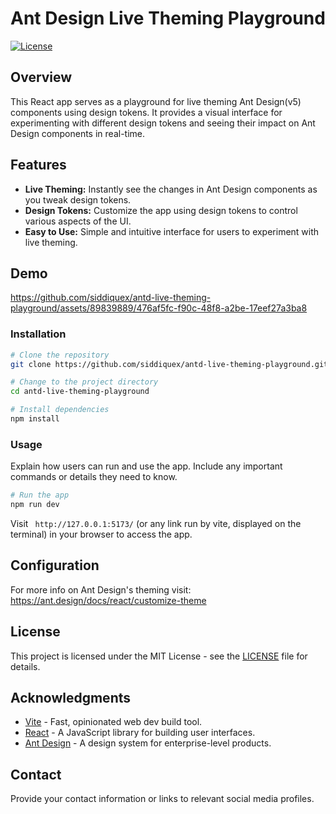 # Ant Design Live Theming Playground

[![License](https://img.shields.io/badge/License-MIT-blue.svg)](LICENSE)

## Overview

This React app serves as a playground for live theming Ant Design(v5) components using design tokens. It provides a visual interface for experimenting with different design tokens and seeing their impact on Ant Design components in real-time.

## Features

- **Live Theming:** Instantly see the changes in Ant Design components as you tweak design tokens.
- **Design Tokens:** Customize the app using design tokens to control various aspects of the UI.
- **Easy to Use:** Simple and intuitive interface for users to experiment with live theming.

## Demo
https://github.com/siddiquex/antd-live-theming-playground/assets/89839889/476af5fc-f90c-48f8-a2be-17eef27a3ba8



### Installation

```bash
# Clone the repository
git clone https://github.com/siddiquex/antd-live-theming-playground.git

# Change to the project directory
cd antd-live-theming-playground

# Install dependencies
npm install
```

### Usage

Explain how users can run and use the app. Include any important commands or details they need to know.

```bash
# Run the app
npm run dev
```

Visit ` http://127.0.0.1:5173/` (or any link run by vite, displayed on the terminal) in your browser to access the app.

## Configuration

For more info on Ant Design's theming visit:
https://ant.design/docs/react/customize-theme

## License

This project is licensed under the MIT License - see the [LICENSE](LICENSE) file for details.


## Acknowledgments

- [Vite](https://vitejs.dev/) - Fast, opinionated web dev build tool.
- [React](https://reactjs.org/) - A JavaScript library for building user interfaces.
- [Ant Design](https://ant.design/) - A design system for enterprise-level products.

## Contact

Provide your contact information or links to relevant social media profiles.
